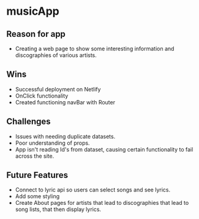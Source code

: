 # musicApp

## Reason for app

- Creating a web page to show some interesting information and discographies of various artists.

## Wins

- Successful deployment on Netlify
- OnClick functionality
- Created functioning navBar with Router

## Challenges

- Issues with needing duplicate datasets.
- Poor understanding of props.
- App isn't reading Id's from dataset, causing certain functionality to fail across the site.

## Future Features

- Connect to lyric api so users can select songs and see lyrics.
- Add some styling
- Create About pages for artists that lead to discographies that lead to song lists, that then display lyrics.
